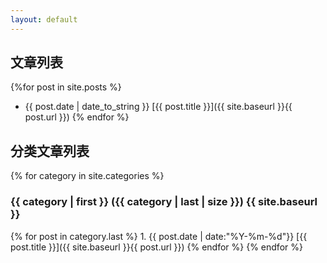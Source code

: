 ```yaml
---
layout: default
---
```


## 文章列表
{%for post in site.posts %}
* {{ post.date | date_to_string }} [{{ post.title }}]({{ site.baseurl }}{{ post.url }})
{% endfor %}

## 分类文章列表
{% for category in site.categories %}
### {{ category | first }} ({{ category | last | size }}) {{ site.baseurl }}
{% for post in category.last %}
	1. {{ post.date | date:"%Y-%m-%d"}} [{{ post.title }}]({{ site.baseurl }}{{ post.url }})
{% endfor %}
{% endfor %}